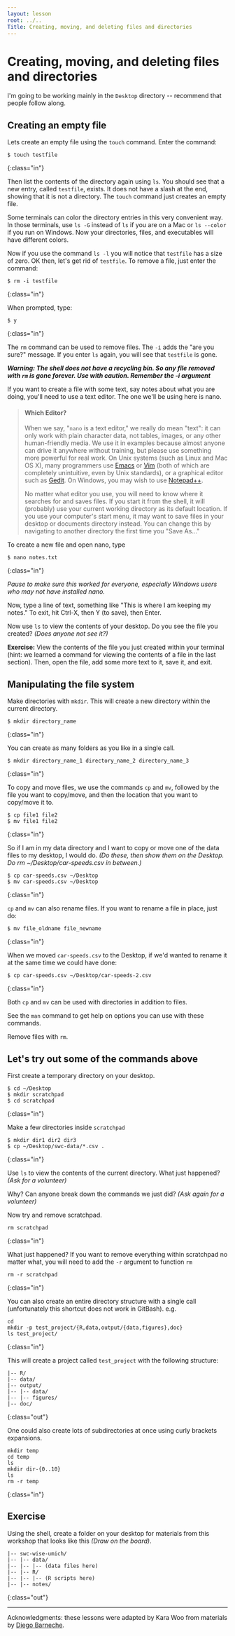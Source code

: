 ```yaml
---
layout: lesson
root: ../..
Title: Creating, moving, and deleting files and directories
---
```


# Creating, moving, and deleting files and directories

I'm going to be working mainly in the `Desktop` directory -- recommend that people follow along.

## Creating an empty file

Lets create an empty file using the `touch` command. Enter the command:

~~~
$ touch testfile
~~~
{:class="in"}

Then list the contents of the directory again using `ls`. You should see that a new entry, called `testfile`, exists. It does not have a slash at the end, showing that it is not a directory. The `touch` command just creates an empty file.

Some terminals can color the directory entries in this very convenient way. In those terminals, use `ls -G` instead of `ls` if you are on a Mac or `ls --color` if you run on Windows. Now your directories, files, and executables will have different colors.

Now if you use the command `ls -l` you will notice that `testfile` has a size of zero. OK then, let's get rid of `testfile`. To remove a file, just enter the command:

~~~
$ rm -i testfile
~~~
{:class="in"}

When prompted, type:

~~~
$ y
~~~
{:class="in"}

The `rm` command can be used to remove files. The `-i` adds the "are you sure?" message. If you enter `ls` again, you will see that `testfile` is gone.

***Warning: The shell does not have a recycling bin. So any file removed with `rm` is gone forever. Use with caution. Remember the -i argument***

If you want to create a file with some text, say notes about what you are doing, you'll need to use a text editor. The one we'll be using here is nano.

> #### Which Editor?
>
> When we say, "`nano` is a text editor," we really do mean "text": it can
> only work with plain character data, not tables, images, or any other
> human-friendly media. We use it in examples because almost anyone can
> drive it anywhere without training, but please use something more
> powerful for real work. On Unix systems (such as Linux and Mac OS X),
> many programmers use [Emacs](http://www.gnu.org/software/emacs/) or
> [Vim](http://www.vim.org/) (both of which are completely unintuitive,
> even by Unix standards), or a graphical editor such as
> [Gedit](http://projects.gnome.org/gedit/). On Windows, you may wish to
> use [Notepad++](http://notepad-plus-plus.org/).
>
> No matter what editor you use, you will need to know where it searches
> for and saves files. If you start it from the shell, it will (probably)
> use your current working directory as its default location. If you use
> your computer's start menu, it may want to save files in your desktop or
> documents directory instead. You can change this by navigating to
> another directory the first time you "Save As..."

To create a new file and open nano, type

~~~
$ nano notes.txt
~~~
{:class="in"}

*Pause to make sure this worked for everyone, especially Windows users who may not have installed nano.*

Now, type a line of text, something like "This is where I am keeping my notes." To exit, hit Ctrl-X, then Y (to save), then Enter.

Now use `ls` to view the contents of your desktop. Do you see the file you created? *(Does anyone not see it?)*

**Exercise:** View the contents of the file you just created within your terminal (hint: we learned a command for viewing the contents of a file in the last section). Then, open the file, add some more text to it, save it, and exit.

## Manipulating the file system

Make directories with `mkdir`. This will create a new directory within the current directory.

~~~
$ mkdir directory_name
~~~
{:class="in"}

You can create as many folders as you like in a single call.

~~~
$ mkdir directory_name_1 directory_name_2 directory_name_3
~~~
{:class="in"}

To copy and move files, we use the commands `cp` and `mv`, followed by the file you want to copy/move, and then the location that you want to copy/move it to.

~~~
$ cp file1 file2
$ mv file1 file2
~~~
{:class="in"}

So if I am in my data directory and I want to copy or move one of the data files to my desktop, I would do. *(Do these, then show them on the Desktop. Do rm ~/Desktop/car-speeds.csv in between.)*

~~~
$ cp car-speeds.csv ~/Desktop
$ mv car-speeds.csv ~/Desktop
~~~
{:class="in"}

`cp` and `mv` can also rename files. If you want to rename a file in place, just do:

~~~
$ mv file_oldname file_newname
~~~
{:class="in"}

When we moved `car-speeds.csv` to the Desktop, if we'd wanted to rename it at the same time we could have done:

~~~
$ cp car-speeds.csv ~/Desktop/car-speeds-2.csv
~~~
{:class="in"}

Both `cp` and `mv` can be used with directories in addition to files.

See the `man` command to get help on options you can use with these commands.

Remove files with `rm`.

## Let's try out some of the commands above

First create a temporary directory on your desktop.

~~~
$ cd ~/Desktop
$ mkdir scratchpad
$ cd scratchpad
~~~
{:class="in"}

Make a few directories inside `scratchpad`

~~~
$ mkdir dir1 dir2 dir3
$ cp ~/Desktop/swc-data/*.csv .
~~~
{:class="in"}

Use `ls` to view the contents of the current directory. What just happened? *(Ask for a volunteer)*

Why? Can anyone break down the commands we just did? *(Ask again for a volunteer)*

Now try and remove scratchpad.

~~~
rm scratchpad
~~~
{:class="in"}

What just happened? If you want to remove everything within scratchpad no matter what, you will need to add the `-r` argument to function `rm`

~~~
rm -r scratchpad
~~~
{:class="in"}

You can also create an entire directory structure with a single call (unfortunately this shortcut does not work in GitBash). e.g.

~~~
cd
mkdir -p test_project/{R,data,output/{data,figures},doc}
ls test_project/
~~~
{:class="in"}

This will create a project called `test_project` with the following structure:

~~~
|-- R/
|-- data/
|-- output/
|-- |-- data/
|-- |-- figures/
|-- doc/
~~~
{:class="out"}

One could also create lots of subdirectories at once using curly brackets expansions.

~~~
mkdir temp
cd temp
ls
mkdir dir-{0..10}
ls
rm -r temp
~~~
{:class="in"}

## Exercise

Using the shell, create a folder on your desktop for materials from this
workshop that looks like this *(Draw on the board)*.

~~~
|-- swc-wise-umich/
|-- |-- data/
|-- |-- |-- (data files here)
|-- |-- R/
|-- |-- |-- (R scripts here)
|-- |-- notes/
~~~
{:class="out"}

***
Acknowledgments: these lessons were adapted by Kara Woo from materials by [Diego Barneche](http://nicercode.github.io/2014-02-13-UNSW/lessons/60-shell/).
